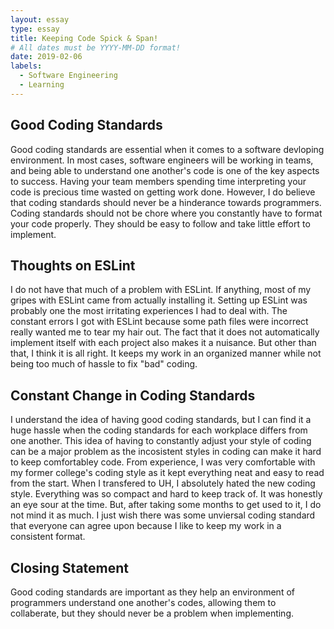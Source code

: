 ```yaml
---
layout: essay
type: essay
title: Keeping Code Spick & Span!
# All dates must be YYYY-MM-DD format!
date: 2019-02-06
labels:
  - Software Engineering
  - Learning
---
```


## Good Coding Standards
  Good coding standards are essential when it comes to a software devloping environment. In most cases, software engineers will be working in teams, and being able to understand one another's code is one of the key aspects to success. Having your team members spending time interpreting your code is precious time wasted on getting work done. However, I do believe that coding standards should never be a hinderance towards programmers. Coding standards should not be chore where you constantly have to format your code properly. They should be easy to follow and take little effort to implement.
  
## Thoughts on ESLint
  I do not have that much of a problem with ESLint. If anything, most of my gripes with ESLint came from actually installing it. Setting up ESLint was probably one the most irritating experiences I had to deal with. The constant errors I got with ESLint because some path files were incorrect really wanted me to tear my hair out. The fact that it does not automatically implement itself with each project also makes it a nuisance. But other than that, I think it is all right. It keeps my work in an organized manner while not being too much of hassle to fix "bad" coding.
  
## Constant Change in Coding Standards
  I understand the idea of having good coding standards, but I can find it a huge hassle when the coding standards for each workplace differs from one another. This idea of having to constantly adjust your style of coding can be a major problem as the incosistent styles in coding can make it hard to keep comfortabley code. From experience, I was very comfortable with my former college's coding style as it kept everything neat and easy to read from the start. When I transfered to UH, I absolutely hated the new coding style. Everything was so compact and hard to keep track of. It was honestly an eye sour at the time. But, after taking some months to get used to it, I do not mind it as much. I just wish there was some unviersal coding standard that everyone can agree upon because I like to keep my work in a consistent format.
  
## Closing Statement
  Good coding standards are important as they help an environment of programmers understand one another's codes, allowing them to collaberate, but they should never be a problem when implementing.
    
